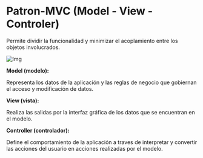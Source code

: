 # Patron-MVC (Model - View - Controler)

Permite dividir la funcionalidad y minimizar el acoplamiento entre los objetos involucrados.

![Img](https://github.com/RicardoLopez9908/El-patron-MVC/blob/master/Patron%20de%20dise%C3%B1o%20MVC.png)

__Model (modelo):__

Representa los datos de la aplicación y las reglas de negocio que gobiernan el acceso y modificación de datos.

__View (vista):__

Realiza las salidas por la interfaz gráfica de los datos que se encuentran en el modelo.

__Controller (controlador):__

Define el comportamiento de la aplicación a traves de interpretar y convertir las acciones del usuario en acciones realizadas por el modelo.
